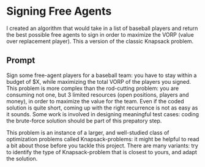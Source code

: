 # Signing Free Agents
I created an algorithm that would take in a list of baseball players and return the best possible free agents to sign in order to maximize the VORP (value over replacement player). This a version of the classic Knapsack problem.

## Prompt
Sign some free-agent players for a baseball team: you have to stay within a budget of $X, while maximizing the total VORP of the players you signed. This problem is more complex than the rod-cutting problem: you are consuming not one, but 3 limited resources (open positions, players and money), in order to maximize the value for the team. Even if the coded solution is quite short, coming up with the right recurrence is not as easy as it sounds. Some work is involved in designing meaningful test cases: coding the brute-force solution should be part of this prepatory step.

This problem is an instance of a larger, and well-studied class of optimization problems called Knapsack-problems: it might be helpful to read a bit about those before you tackle this project. There are many variants: try to identify the type of Knapsack-problem that is closest to yours, and adapt the solution.
